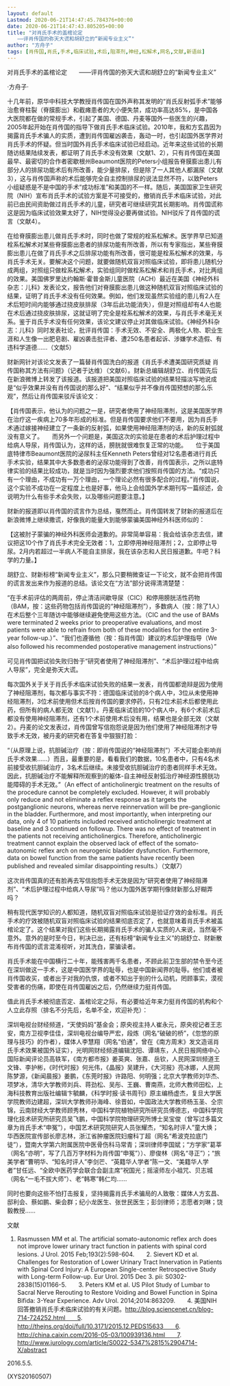 ```yaml
---
layout: default
Lastmod: 2020-06-21T14:47:45.784376+00:00
date: 2020-06-21T14:47:43.805205+00:00
title: "对肖氏手术的盖棺论定
　　——评肖传国的弥天大谎和胡舒立的“新闻专业主义”"
author: "方舟子"
tags: [肖传国,肖氏,手术,临床试验,术后,阻滞剂,神经,松解术,网名,文献,新语丝]
---
```


对肖氏手术的盖棺论定　　——评肖传国的弥天大谎和胡舒立的“新闻专业主义”

·方舟子·

十几年前，原华中科技大学教授肖传国在国外声称其发明的“肖氏反射弧手术”能够治愈脊柱裂（脊膜膨出）和截瘫患者的大小便失禁，成功率高达85%，是中国各大医院都在做的常规手术，引起了美国、德国、丹麦等国外一些医生的兴趣，2005年起开始在肖传国的指导下做肖氏手术临床试验。2010年，我和方玄昌因为揭露肖氏手术骗人的实质，遭到肖传国雇凶袭击，轰动一时，也引起国外医学界对肖氏手术的怀疑。但当时国外肖氏手术临床试验已经启动。近年来这些试验的长期随访结果陆续发表，都证明了肖氏手术没有效果（文献1、2），只有肖传国在美国最早、最密切的合作者密歇根州Beaumont医院的Peters小组报告脊膜膨出患儿有部分人的排尿功能术后有所改善，能少量排尿，但是除了一人其他人都漏尿（文献3），这与肖传国声称的术后能够完全自主控制排尿的说法显然不符，以致Peters小组疑惑是不是中国的手术“成功标准”和美国的不一样。随后，美国国家卫生研究院（NIH）宣布肖氏手术的试验方案是不可接受的，撤销肖氏手术临床试验，对此前已由民间资助做过肖氏手术的儿童，研究者可继续研究其长期影响。肖传国谎称这是因为临床试验效果太好了，NIH觉得没必要再做试验。NIH驳斥了肖传国的谎言（文献4）。

在给脊膜膨出患儿做肖氏手术时，同时也做了常规的栓系松解术。医学界早已知道栓系松解术对某些脊膜膨出患者的排尿功能有所改善，所以有专家指出，某些脊膜膨出患儿在做了肖氏手术之后排尿功能有所改善，很可能是栓系松解术的效果，与肖氏手术无关。要解决这个问题，就要做随机双盲对照临床试验，即将患儿随机分成两组，对照组只做栓系松解术，实验组同时做栓系松解术和肖氏手术，对比两组的效果。美国佛罗里达约翰斯·霍普金斯儿童医院（ACH）最近在美国《神经外科杂志：儿科》发表论文，报告他们对脊膜膨出患儿做这种随机双盲对照临床试验的结果，证明了肖氏手术没有任何效果。例如，他们发现虽然实验组的患儿有2人在术后短时间内能够通过挠皮肤排尿（3年后此功能消失），但是对照组却有4人也能在术后通过挠皮肤排尿，这就证明了完全是栓系松解术的效果，与肖氏手术毫无关系。鉴于肖氏手术没有任何效果，该论文建议停止对其做临床试验。《神经外科杂志：儿科》同时发表社论，批评肖传国：手术无效、不安全、两极化人物、职业生涯和人生像一出肥皂剧、雇凶袭击批评者、遭250名患者起诉、涉嫌学术造假、有违科学道德……（文献5）

财新网针对该论文发表了一篇替肖传国洗白的报道《肖氏手术遭美国研究质疑 肖传国称其方法有问题》（记者于达维）（文献6）。财新总编辑胡舒立、肖传国先后在新浪微博上转发了该报道。该报道把美国对照临床试验的结果轻描淡写地说成是“似乎效果并没有肖传国说的那么好”、“结果似乎并不像肖传国预想的那么乐观”，然后让肖传国来驳斥该论文：

【肖传国表示，他认为的问题之一是，研究者使用了神经阻滞剂，这是美国医学界在治疗这一疾病上70多年形成的标准。但是肖传国要求他们不要用，因为肖氏手术通过嫁接神经建立了一条新的反射弧，如果使用神经阻滞剂的话，新的反射弧就没有意义了。　　而另外一个问题是，美国这次的实验是在患者的术后护理过程中给病人导尿，肖传国认为，这样的话，膀胱就很难恢复正常的功能。　　位于美国底特律市Beaumont医院的泌尿科主任Kenneth Peters曾经对12名患者进行肖氏手术实验，结果其中大多数患者的泌尿功能得到了改善，肖传国表示，之所以底特律实验的结果比较成功，就是当时因为强烈要求他们按照肖传国的方法。“成功只有一个理由，不成功有一万个理由，一个理论必然有很多配合的过程。”肖传国说，这个实验不成功在一定程度上也是好事，他马上会给国外学术期刊写一篇综述，会说明为什么有些手术会失败，以及哪些问题要注意。】

财新的报道即以肖传国的谎言作为总结，戛然而止。肖传国转发了财新的报道后在新浪微博上继续撒谎，好像我的能量大到能够蒙骗美国神经外科医师似的：

【这被肘子蒙骗的神经外科医师会道歉的。非常简单容易：我会给该杂志去信，建议把这10个作了肖氏手术完全无效者：1，立即停用神经阻滞剂；2，立即停止导尿。2月内若超过一半病人不能自主排尿，我在该杂志和人民日报道歉。牛吧？科学的力量。】

胡舒立、财新标榜“新闻专业主义”，那么只要稍微查证一下论文，就不会把肖传国的谎言发出来作为报道的总结。该论文在“方法”部分说得清清楚楚：

“在手术前评估的两周前，停止清洁间歇导尿（CIC）和停用膀胱活性药物（BAM，按：这些药物包括肖传国说的“神经阻滞剂”），多数病人（按：除了1人）在术后整个三年随访中能够继续避免使用这些方法。（CIC and the use of BAMs were terminated 2 weeks prior to preoperative evaluations, and most patients were able to refrain from both of these modalities for the entire 3-year follow-up.）”、“我们也遵循他（按：指肖传国）建议的术后护理指导（We also followed his recommended postoperative management instructions）”

可见肖传国把试验失败归咎于“研究者使用了神经阻滞剂”、“术后护理过程中给病人导尿”，完全是弥天大谎。

每次国外关于关于肖氏手术临床试验失败的结果一发表，肖传国都诡辩是因为使用了神经阻滞剂，每次都与事实不符：德国临床试验的8个病人中，3位从未使用神经阻滞剂，3位术前使用但术后按肖传国的要求停药，只有2位术前术后都使用此药，但所有的病人都无效（文献1）。丹麦临床试验的10个病人中，有6个术前术后都没有使用神经阻滞剂，还有1个术前使用术后没有用，结果也是全部无效（文献2）。丹麦的论文发表过，肖传国曾写信抱怨说是因为他们使用了神经阻滞剂才导致手术无效，被丹麦的研究者在答复中狠狠打脸：

“（从原理上说，抗胆碱治疗（按：即肖传国说的“神经阻滞剂”）不大可能会影响肖氏手术效果……）而且，最重要的是，看看我们的数据，10名患者中，只有4名术前接受收抗胆碱治疗，3名术后继续。未接受收抗胆碱治疗的患者同样手术无效。因此，抗胆碱治疗不能解释所观察到的躯体-自主神经反射弧治疗神经源性膀胱功能障碍的手术无效。”（An effect of anticholinergic treatment on the results of the procedure cannot be completely excluded. However, it will probably only reduce and not eliminate a reflex response as it targets the postganglionic neurons, whereas nerve reinnervation will be pre-ganglionic in the bladder. Furthermore, and most importantly, when interpreting our data, only 4 of 10 patients included received anticholinergic treatment at baseline and 3 continued on followup. There was no effect of treatment in the patients not receiving anticholinergics. Therefore, anticholinergic treatment cannot explain the observed lack of effect of the somato-autonomic reflex arch on neurogenic bladder dysfunction. Furthermore, data on bowel function from the same patients have recently been published and revealed similar disappointing results.）（文献7）

这次肖传国真的还有脸再去写信抱怨手术无效是因为“研究者使用了神经阻滞剂”、“术后护理过程中给病人导尿”吗？他以为国外医学期刊像财新那么好糊弄吗？

稍有现代医学知识的人都知道，随机双盲对照临床试验是验证疗效的金标准。肖氏手术的疗效被随机双盲对照临床试验的结果彻底否定了，也就意味着肖氏手术被盖棺论定了。这个结果对我们这些长期揭露肖氏手术的骗人实质的人来说，当然毫不意外。意外的是时至今日，判决已出，还有标榜“新闻专业主义”的胡舒立、财新散布肖传国的谎言混淆视听，对其洗白，蒙骗读者。

肖氏手术能在中国横行二十年，能残害两千名患者，不顾此前卫生部的禁令至今还在深圳做这一手术，这是中国医学界的耻辱，也是中国新闻界的耻辱。他们或者被肖传国收买，或者出于对我的仇恨，或者不知出于别的什么动机，罔顾事实，漠视受害者的伤痛，即使在肖传国雇凶之后，仍然继续力挺肖传国。

值此肖氏手术被彻底否定、盖棺论定之际，有必要给近年来力挺肖传国的机构和个人立此存照（排名不分先后，名单不全，欢迎补充）：

深圳电视台财经频道，“天使妈妈”基金会；原央视主持人崔永元，原央视记者王志安，南方卫视李佳佳，深圳电视台编导严宏，段炼（网名“破破的桥”，《忽悠的原理与技巧》的作者），媒体人李慧翔（网名“伯通”，曾在《南方周末》发文造谣肖氏手术效果被国外证实），光明网财经频道编辑沈阳、谭靖东，人民日报网络中心国际新闻评论员高轶军，《南方都市报》姜英爽、张嘉、岳钦，人民网深圳频道王文锋、李护彬，《时代时报》何光伟，《晶报》吴建升，《大河报》亮冰娜，人民网陈梦源，《新闻晨报》姜鹏，《东莞时报》许路阳、何明强；北京大学教师刘华杰、项梦冰，清华大学教师刘兵、蒋劲松、吴彤、王巍、曹南燕，北师大教师田松，上海科技教育出版社编辑卞毓麟，《科学时报·读书周刊》原主编杨虚杰，复旦大学医学院教师边建超，深圳大学教师孙海峰、徐晋如，中国政法大学教师杨玉圣、仝宗锦，云南财经大学教师顾秀林，中国科学院植物研究所研究员傅德志，中国科学院理化技术研究所研究员吴飞鹏，中国科学院物理研究所博士吴宝俊（曾写过多篇文章为肖氏手术“申冤”），中国艺术研究院研究人员张耀杰，“知名时评人”童大焕；华西医院宣传部长廖志林，浙江省肿瘤医院妇瘤科丁超（网名“希波克拉底门徒”），暨南大学第六附属医院中医骨伤科马常青；深圳律师李国斌；“方学家”葛莘（网名“亦明”，写了几百万字材料为肖传国“申冤”））、廖俊林（网名“寻正”）；“旅美学者”曹明华、“知名时评人”李剑芒、“英籍华人学者”陈一文、“美籍华人学者”甘任远、“全欧中医药学会联合会副主席”祝国光；摇滚师左小祖咒、贝志城（网名“一毛不拔大师”）、老“韩寒”韩仁均……

同时也要向这些不怕打击报复，坚持揭露肖氏手术骗局的人致敬：媒体人方玄昌、邸利会、蔡如鹏、柴会群；纪小龙医生、张世民医生；彭剑律师；志愿者刘琳；饶毅教授……

文献

1. Rasmussen MM et al. The artificial somato-autonomic reflex arch does not improve lower urinary tract function in patients with spinal cord lesions. J Urol. 2015 Feb;193(2):598-604.　　2. Sievert KD et al. Challenges for Restoration of Lower Urinary Tract Innervation in Patients with Spinal Cord Injury: A European Single-center Retrospective Study with Long-term Follow-up. Eur Urol. 2015 Dec 3. pii: S0302-2838(15)01166-5.　　3. Peters KM et al. US Pilot Study of Lumbar to Sacral Nerve Rerouting to Restore Voiding and Bowel Function in Spina Bifida: 3-Year Experience. Adv Urol. 2014;2014:863209.　　4. 美国NIH回答撤销肖氏手术临床试验的有关问题。http://blog.sciencenet.cn/blog-714-724252.html　　5. http://thejns.org/doi/full/10.3171/2015.12.PEDS15633　　6. http://china.caixin.com/2016-05-03/100939136.html　　7. http://www.jurology.com/article/S0022-5347%2815%2904714-X/abstract

2016.5.5.

(XYS20160507)

